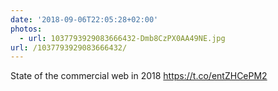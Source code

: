 ```yaml
---
date: '2018-09-06T22:05:28+02:00'
photos:
  - url: 1037793929083666432-Dmb8CzPX0AA49NE.jpg
url: /1037793929083666432/
---
```

State of the commercial web in 2018 https://t.co/entZHCePM2
